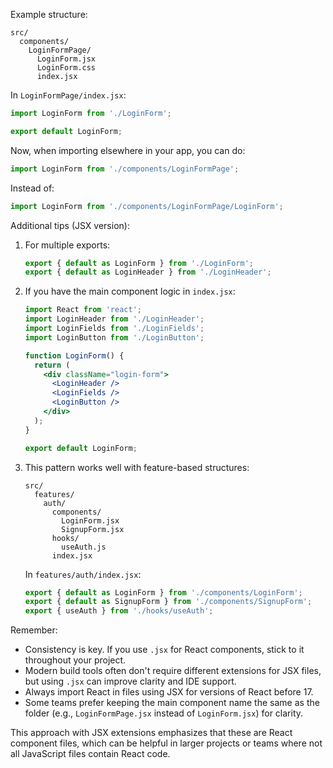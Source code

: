 
Example structure:
```
src/
  components/
    LoginFormPage/
      LoginForm.jsx
      LoginForm.css
      index.jsx
```

In `LoginFormPage/index.jsx`:
```jsx
import LoginForm from './LoginForm';

export default LoginForm;
```

Now, when importing elsewhere in your app, you can do:
```jsx
import LoginForm from './components/LoginFormPage';
```

Instead of:
```jsx
import LoginForm from './components/LoginFormPage/LoginForm';
```

Additional tips (JSX version):

1. For multiple exports:

   ```jsx
   export { default as LoginForm } from './LoginForm';
   export { default as LoginHeader } from './LoginHeader';
   ```

2. If you have the main component logic in `index.jsx`:

   ```jsx
   import React from 'react';
   import LoginHeader from './LoginHeader';
   import LoginFields from './LoginFields';
   import LoginButton from './LoginButton';

   function LoginForm() {
     return (
       <div className="login-form">
         <LoginHeader />
         <LoginFields />
         <LoginButton />
       </div>
     );
   }

   export default LoginForm;
   ```

3. This pattern works well with feature-based structures:

   ```
   src/
     features/
       auth/
         components/
           LoginForm.jsx
           SignupForm.jsx
         hooks/
           useAuth.js
         index.jsx
   ```

   In `features/auth/index.jsx`:
   ```jsx
   export { default as LoginForm } from './components/LoginForm';
   export { default as SignupForm } from './components/SignupForm';
   export { useAuth } from './hooks/useAuth';
   ```

Remember:
- Consistency is key. If you use `.jsx` for React components, stick to it throughout your project.
- Modern build tools often don't require different extensions for JSX files, but using `.jsx` can improve clarity and IDE support.
- Always import React in files using JSX for versions of React before 17.
- Some teams prefer keeping the main component name the same as the folder (e.g., `LoginFormPage.jsx` instead of `LoginForm.jsx`) for clarity.

This approach with JSX extensions emphasizes that these are React component files, which can be helpful in larger projects or teams where not all JavaScript files contain React code.
